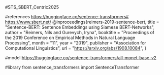 #STS_SBERT_Centric2025

#references 
https://huggingface.co/sentence-transformers#
https://www.sbert.net/
@inproceedings{reimers-2019-sentence-bert,
  title = "Sentence-BERT: Sentence Embeddings using Siamese BERT-Networks",
  author = "Reimers, Nils and Gurevych, Iryna",
  booktitle = "Proceedings of the 2019 Conference on Empirical Methods in Natural Language Processing",
  month = "11",
  year = "2019",
  publisher = "Association for Computational Linguistics",
  url = "https://arxiv.org/abs/1908.10084",
}

#model
https://huggingface.co/sentence-transformers/all-mpnet-base-v2

#library 
from sentence_transformers import SentenceTransformer
